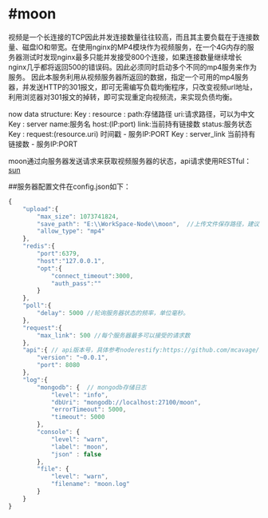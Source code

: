 #moon
===
  视频是一个长连接的TCP因此并发连接数量往往较高，而且其主要负载在于连接数量、磁盘IO和带宽。在使用nginx的MP4模块作为视频服务，在一个4G内存的服务器测试时发现nginx最多只能并发接受800个连接，如果连接数量继续增长nginx几乎都将返回500的错误码。因此必须同时启动多个不同的mp4服务来作为服务。
  因此本服务利用从视频服务器所返回的数据，指定一个可用的mp4服务器，并发送HTTP的301报文，即可无需编写负载均衡程序，只改变视频url地址，利用浏览器对301报文的掉转，即可实现重定向视频流，来实现负债均衡。


now data structure:
  Key : resource <hash>: path:存储路径 uri:请求路径，可以为中文
  Key : server <hash> name:服务名 host:(IP:port) link:当前持有链接数 status:服务状态
  Key : request:(resource.uri) <zset>  时间戳 - 服务IP:PORT
  Key : server_link <zset> 当前持有链接数 - 服务IP:PORT


moon通过向服务器发送请求来获取视频服务器的状态，api请求使用RESTful：[sun](https://github.com/LiSheep/sun)


##服务器配置文件在config.json如下：
``` javascript
{
	"upload":{
		"max_size": 1073741824,
		"save_path": "E:\\WorkSpace-Node\\moon",  //上传文件保存路径，建议和nginx的目录保持一直
		"allow_type": "mp4"
	},
	"redis":{
		"port":6379,
		"host":"127.0.0.1",
		"opt":{
			"connect_timeout":3000,
			"auth_pass":""
		}
	},
	"poll":{
		"delay": 5000 //轮询服务器状态的频率，单位毫秒。
	},
	"request":{
		"max_link": 500 //每个服务器最多可以接受的请求数
	},
	"api":{ // api版本号，具体参考noderestify:https://github.com/mcavage/node-restify
		"version": "~0.0.1",
		"port": 8080
	},
	"log":{
		"mongodb": {  // mongodb存储日志
            "level": "info",
            "dbUri": "mongodb://localhost:27100/moon",
            "errorTimeout": 5000,
            "timeout": 5000
        },
        "console": {
            "level": "warn",
            "label": "moon",
            "json" : false
        },
        "file": {
            "level": "warn",
            "filename": "moon.log"
        }
	}
}
``` 
